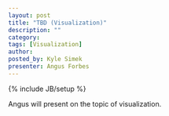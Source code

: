 ```yaml
---
layout: post
title: "TBD (Visualization)"
description: ""
category: 
tags: [Visualization]
author: 
posted_by: Kyle Simek
presenter: Angus Forbes
---
```

{% include JB/setup %}

Angus will present on the topic of visualization.
